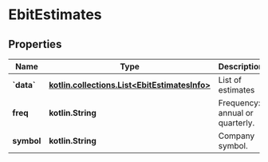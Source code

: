 
# EbitEstimates

## Properties
Name | Type | Description | Notes
------------ | ------------- | ------------- | -------------
**&#x60;data&#x60;** | [**kotlin.collections.List&lt;EbitEstimatesInfo&gt;**](EbitEstimatesInfo.md) | List of estimates |  [optional]
**freq** | **kotlin.String** | Frequency: annual or quarterly. |  [optional]
**symbol** | **kotlin.String** | Company symbol. |  [optional]



